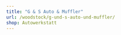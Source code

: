 ```yaml
---
title: "G & S Auto & Muffler"
url: /woodstock/g-und-s-auto-und-muffler/
shop: Autowerkstatt
---
```

